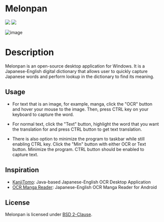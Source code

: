 # Melonpan

[![](https://img.shields.io/github/license/wanhuz/melonpan)](https://github.com/wanhuz/melonpan/blob/master/LICENSE)
[![](https://img.shields.io/github/v/release/wanhuz/melonpan)](https://github.com/wanhuz/melonpan/releases)

![image](https://user-images.githubusercontent.com/12682216/232378696-c0da5f97-d24f-4213-b175-ed94b3737b43.png)

# Description

Melonpan is an open-source desktop application for Windows. It is a Japanese-English digital dictionary that allows user to quickly capture Japanese words and perform lookup in the dictionary to find its meaning.

## Usage

- For text that is an image, for example, manga, click the "OCR" button and hover your mouse to the image. Then, press CTRL key on your keyboard to capture the word.
- For normal text, click the "Text" button, highlight the word that you want the translation for and press CTRL button to get text translation.

- There is also option to minimize the program to taskbar while still enabling CTRL key. Click the "Min" button with either OCR or Text button. Minimize the program. CTRL button should be enabled to capture text.

## Inspiration

- [KanjiTomo](https://www.kanjitomo.net): Java-based Japanese-English OCR Desktop Application
- [OCR Manga Reader](https://sourceforge.net/projects/ocrmangareaderforandroid/): Japanese-English OCR Manga Reader for Android

## License

Melonpan is licensed under [BSD 2-Clause](https://opensource.org/licenses/BSD-2-Clause).
